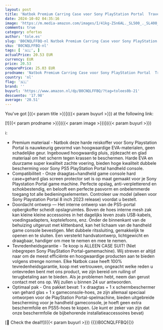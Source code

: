 ```yaml
---
layout: post
title: 'Natbok Premium Carring Case voor Sony PlayStation Portal  Travel Storage Case voor PS5 Handheld Game Consoles  Schokbestendig  Anti-Collision Zwarte Handtas + Playstation Portal Clear Case + Screen'
date: 2024-10-02 04:35:16
image: 'https://m.media-amazon.com/images/I/41kg-ZSn6AL._SL500_._SL400_.jpg'
comments: true
category: ofertas
author: 'tole.es'
slug: 'B0CNQLFFBQ-nl Natbok Premium Carring Case voor Sony PlayStation Portal...'
sku: 'B0CNQLFFBQ-nl'
tags: [ '🇳🇱', ]
actualPrice: 20.53 EUR
currency: EUR
price: 20.53
comparePrice: 25.03 EUR
prodname: 'Natbok Premium Carring Case voor Sony PlayStation Portal  Travel Storage Case voor PS5 Handheld Game Consoles  Schokbestendig  Anti-Collision Zwarte Handtas + Playstation Portal Clear Case + Screen'
country: 'nl'
flag: '🇳🇱'
brand: ''
buyurl: 'https://www.amazon.nl/dp/B0CNQLFFBQ/?tag=tolees0b-21'
descuento: '17.98'
average: '20.51'
---
```


You've got [{{< param title >}}]({{< param buyurl >}}) at the following link:

[![{{< param prodname >}}]({{< param image >}})]({{< param buyurl >}})

ℹ️:

- Premium materiaal - Natbok deze harde reiskoffer voor Sony Playstation Portal is nauwkeurig gevormd van hoogwaardige EVA-materialen, geen schadelijke geur. Ingebouwd hoogwaardig pluis, zijdezacht en glad materiaal om het scherm tegen krassen te beschermen. Harde EVA en duurzame super kwaliteit zachte voering, bieden hoge kwaliteit dubbele bescherming voor Sony PS5 PlayStation Portal handheld console.
- Compatibiliteit - Onze draagtas+handheld game console hard case+gehard glas screen protector set is op maat gemaakt voor je Sony Playstation Portal game machine. Perfecte opslag, anti-verpletterend en schokbestendig, en belooft een perfecte pasvorm en onbelemmerde toegang tot alle bedieningselementen. Controleer uw model (alleen voor Sony Playstation Portal 8 inch 2023 release) voordat u bestelt.
- Doordacht ontwerp — Het interne ontwerp van de PS5-portal opbergkoffer scheidt opslagruimtes. Boven de hoes interne mesh zak kan kleine kleine accessoires in het dagelijks leven zoals USB-kabels, voedingsadapters, koptelefoons, enz. Onder de binnenkant van de behuizing uitgerust met klittenband, kan het lichaam van de handheld game console bevestigen. Met dubbele ritssluiting, gemakkelijk te openen en te sluiten. Een versterkt handvatontwerp, lichtgewicht en draagbaar, handiger om mee te nemen en mee te nemen.
- Tevredenheidsgarantie - Te koop is ALLEEN CASE SUIT! (Niet inbegrepen Sony PlayStation Portal-gamemachine). Wij streven er altijd naar om de meest efficiënte en hoogwaardige producten aan te bieden volgens strenge normen. Elke Natbok case heeft 100% tevredenheidsgarantie, koop met vertrouwen, ongeacht welke reden u ontevreden bent met ons product, we zijn bereid om ruiling of terugbetaling aan te bieden. Als je problemen hebt, neem dan gerust contact met ons op. Wij zullen u binnen 24 uur antwoorden.
- Optimaal pak - Ons pakket bevat: 1 x draagtas + 1 x schermbeschermer van gehard glas + 1 x gameconsole-hoes, ze zijn allemaal speciaal ontworpen voor de PlayStation Portal-spelmachine, bieden uitgebreide bescherming voor je handheld gameconsole, je hoeft geen extra beschermfolie en PS55-hoes te kopen. (Je kunt er zeker van zijn dat onze beschermfolie de bijbehorende installatieaccessoires bevat)

[🛒 Check the deal!!]({{< param buyurl >}})
{{<world>}}B0CNQLFFBQ{{</world>}}

